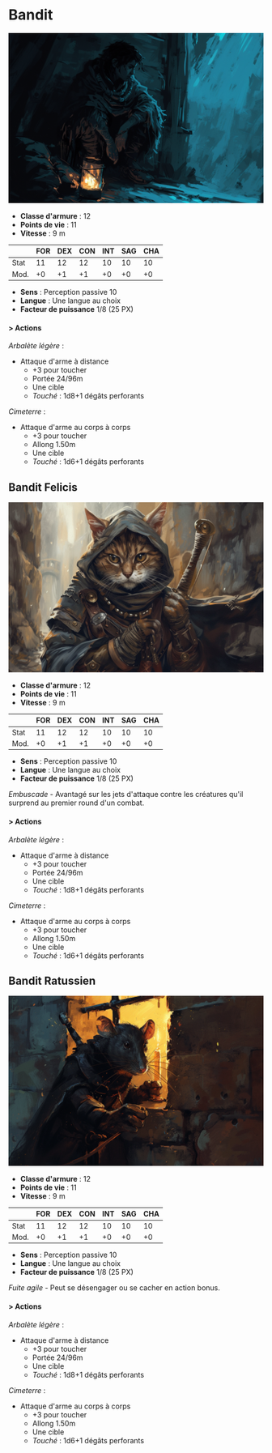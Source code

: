 # Bandit 
![Bandit](../../_images/bandit.png)
* **Classe d'armure** : 12
* **Points de vie** : 11
* **Vitesse** : 9 m  

|    |FOR|DEX|CON|INT|SAG|CHA|
|----|---|---|---|---|---|---|
|Stat|11 |12 |12 |10 |10 |10 |
|Mod.|+0 |+1 |+1 |+0 |+0 |+0 |

* **Sens** : Perception passive 10
* **Langue** : Une langue au choix
* **Facteur de puissance** 1/8 (25 PX)

#### > Actions
*Arbalète légère* : 
* Attaque d'arme à distance
    * +3 pour toucher
    * Portée 24/96m
    * Une cible
    * *Touché* : 1d8+1 dégâts perforants

*Cimeterre* : 
* Attaque d'arme au corps à corps
    * +3 pour toucher
    * Allong 1.50m 
    * Une cible
    * *Touché* : 1d6+1 dégâts perforants

## Bandit Felicis
![Bandit Felicis](../../_images/bandit_felicis.png)
* **Classe d'armure** : 12
* **Points de vie** : 11
* **Vitesse** : 9 m  

|    |FOR|DEX|CON|INT|SAG|CHA|
|----|---|---|---|---|---|---|
|Stat|11 |12 |12 |10 |10 |10 |
|Mod.|+0 |+1 |+1 |+0 |+0 |+0 |

* **Sens** : Perception passive 10
* **Langue** : Une langue au choix
* **Facteur de puissance** 1/8 (25 PX)

*Embuscade* - Avantagé sur les jets d'attaque contre les créatures qu'il surprend au premier round d'un combat.

#### > Actions
*Arbalète légère* : 
* Attaque d'arme à distance
    * +3 pour toucher
    * Portée 24/96m
    * Une cible
    * *Touché* : 1d8+1 dégâts perforants

*Cimeterre* : 
* Attaque d'arme au corps à corps
    * +3 pour toucher
    * Allong 1.50m 
    * Une cible
    * *Touché* : 1d6+1 dégâts perforants

## Bandit Ratussien 
![Bandit Ratussien](../../_images/bandit%20ratussien.png)

* **Classe d'armure** : 12
* **Points de vie** : 11
* **Vitesse** : 9 m  

|    |FOR|DEX|CON|INT|SAG|CHA|
|----|---|---|---|---|---|---|
|Stat|11 |12 |12 |10 |10 |10 |
|Mod.|+0 |+1 |+1 |+0 |+0 |+0 |

* **Sens** : Perception passive 10
* **Langue** : Une langue au choix
* **Facteur de puissance** 1/8 (25 PX)

*Fuite agile* - Peut se désengager ou se cacher en action bonus.

#### > Actions
*Arbalète légère* : 
* Attaque d'arme à distance
    * +3 pour toucher
    * Portée 24/96m
    * Une cible
    * *Touché* : 1d8+1 dégâts perforants

*Cimeterre* : 
* Attaque d'arme au corps à corps
    * +3 pour toucher
    * Allong 1.50m 
    * Une cible
    * *Touché* : 1d6+1 dégâts perforants
